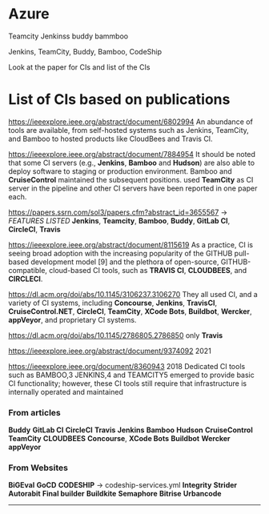 # Azure

Teamcity
Jenkinss
buddy
bammboo

Jenkins, TeamCity, Buddy, Bamboo, CodeShip



Look at the paper for CIs
and list of the CIs



# List of CIs based on publications

https://ieeexplore.ieee.org/abstract/document/6802994
An abundance of tools are available, from self-hosted systems such as Jenkins, TeamCity, and Bamboo to hosted products like CloudBees and Travis CI. 

https://ieeexplore.ieee.org/abstract/document/7884954
It should be noted that some CI servers (e.g., **Jenkins**, **Bamboo** and **Hudson**) are also able to deploy software to staging or production environment.
Bamboo and **CruiseControl** maintained the subsequent positions. 
used **TeamCity** as CI server in the pipeline and other CI servers have been reported in one paper each.

https://papers.ssrn.com/sol3/papers.cfm?abstract_id=3655567 -> _FEATURES LISTED_
**Jenkins**, **Teamcity**, **Bamboo**, **Buddy**, **GitLab CI**, **CircleCI**, **Travis**

https://ieeexplore.ieee.org/abstract/document/8115619
As a practice, CI is seeing broad adoption with the increasing popularity of the GITHUB pull-based development model [9] and the plethora of open-source, GITHUB-compatible, cloud-based CI tools, such as **TRAVIS CI**, **CLOUDBEES**, and **CIRCLECI**.

https://dl.acm.org/doi/abs/10.1145/3106237.3106270
They all used CI, and a variety of CI systems, including **Concourse**, **Jenkins**, **TravisCI**, **CruiseControl.NET**, **CircleCI**, **TeamCity**, **XCode Bots**, **Buildbot**, **Wercker**, **appVeyor**, and proprietary CI systems.

https://dl.acm.org/doi/abs/10.1145/2786805.2786850
only **Travis**

https://ieeexplore.ieee.org/abstract/document/9374092 2021


https://ieeexplore.ieee.org/document/8360943 2018
Dedicated CI tools such as BAMBOO,3 JENKINS,4 and TEAMCITY5 emerged to provide basic CI functionality; however, these CI tools still require that infrastructure is internally operated and maintained

### From articles
**Buddy**
**GitLab CI**
**CircleCI**
**Travis**
**Jenkins**
**Bamboo**
**Hudson**
**CruiseControl**
**TeamCity**
**CLOUDBEES**
**Concourse**,
**XCode Bots**
**Buildbot**
**Wercker**
**appVeyor**

### From Websites
**BiGEval**
**GoCD**
**CODESHIP** -> codeship-services.yml
**Integrity**
**Strider**
**Autorabit**
**Final builder**
**Buildkite**
**Semaphore**
**Bitrise**
**Urbancode**
****
